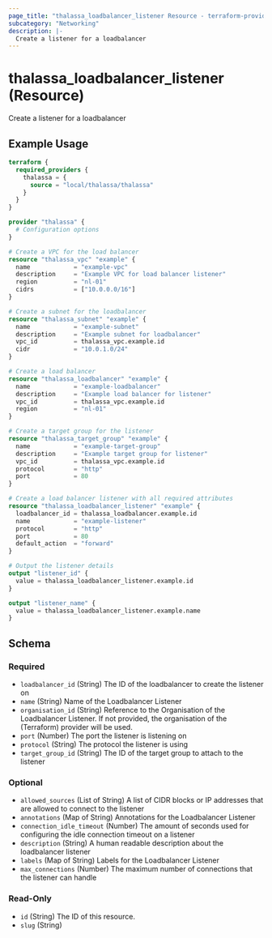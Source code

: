 ```yaml
---
page_title: "thalassa_loadbalancer_listener Resource - terraform-provider-thalassa"
subcategory: "Networking"
description: |-
  Create a listener for a loadbalancer
---
```


# thalassa_loadbalancer_listener (Resource)

Create a listener for a loadbalancer

## Example Usage

```terraform
terraform {
  required_providers {
    thalassa = {
      source = "local/thalassa/thalassa"
    }
  }
}

provider "thalassa" {
  # Configuration options
}

# Create a VPC for the load balancer
resource "thalassa_vpc" "example" {
  name            = "example-vpc"
  description     = "Example VPC for load balancer listener"
  region          = "nl-01"
  cidrs           = ["10.0.0.0/16"]
}

# Create a subnet for the loadbalancer
resource "thalassa_subnet" "example" {
  name            = "example-subnet"
  description     = "Example subnet for loadbalancer"
  vpc_id          = thalassa_vpc.example.id
  cidr            = "10.0.1.0/24"
}

# Create a load balancer
resource "thalassa_loadbalancer" "example" {
  name            = "example-loadbalancer"
  description     = "Example load balancer for listener"
  vpc_id          = thalassa_vpc.example.id
  region          = "nl-01"
}

# Create a target group for the listener
resource "thalassa_target_group" "example" {
  name            = "example-target-group"
  description     = "Example target group for listener"
  vpc_id          = thalassa_vpc.example.id
  protocol        = "http"
  port            = 80
}

# Create a load balancer listener with all required attributes
resource "thalassa_loadbalancer_listener" "example" {
  loadbalancer_id = thalassa_loadbalancer.example.id
  name            = "example-listener"
  protocol        = "http"
  port            = 80
  default_action  = "forward"
}

# Output the listener details
output "listener_id" {
  value = thalassa_loadbalancer_listener.example.id
}

output "listener_name" {
  value = thalassa_loadbalancer_listener.example.name
}
```
<!-- schema generated by tfplugindocs -->
## Schema

### Required

- `loadbalancer_id` (String) The ID of the loadbalancer to create the listener on
- `name` (String) Name of the Loadbalancer Listener
- `organisation_id` (String) Reference to the Organisation of the Loadbalancer Listener. If not provided, the organisation of the (Terraform) provider will be used.
- `port` (Number) The port the listener is listening on
- `protocol` (String) The protocol the listener is using
- `target_group_id` (String) The ID of the target group to attach to the listener

### Optional

- `allowed_sources` (List of String) A list of CIDR blocks or IP addresses that are allowed to connect to the listener
- `annotations` (Map of String) Annotations for the Loadbalancer Listener
- `connection_idle_timeout` (Number) The amount of seconds used for configuring the idle connection timeout on a listener
- `description` (String) A human readable description about the loadbalancer listener
- `labels` (Map of String) Labels for the Loadbalancer Listener
- `max_connections` (Number) The maximum number of connections that the listener can handle

### Read-Only

- `id` (String) The ID of this resource.
- `slug` (String)

 